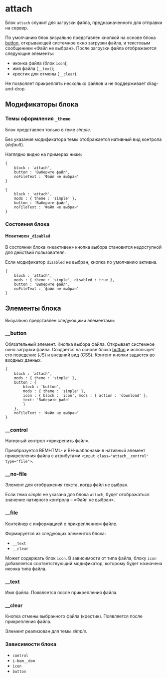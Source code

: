 # attach

Блок `attach` служит для загрузки файла, предназначенного для отправки на сервер.

По умолчанию блок визуально представлен кнопкой на основе блока [button](https://github.com/bem/bem-components/blob/v2/common.blocks/button/button.ru.md), открывающей системное окно загрузки файла, и текстовым сообщением «Файл не выбран». После загрузки файла отображаются следующие элементы:

* иконка файла (блок `icon`);
* имя файла (`__text`);
* крестик для отмены (`__clear`).

Не позволяет прикреплять несколько файлов и не поддерживает drag-and-drop.

## Модификаторы блока

### Темы оформления  `_theme`

Блок представлен только в теме *simple*.

Без указания модификатора темы отображается нативный вид контрола (*default*).

Наглядно видно на примерах ниже:

```bemjson
{
    block : 'attach',
    button : 'Выберите файл',
    noFileText : 'Файл не выбран'
}
```

```bemjson
{
    block : 'attach',
    mods : { theme : 'simple' },
    button : 'Выберите файл',
    noFileText : 'Файл не выбран'
}
```

### Состояния блока

#### Неактивен `_disabled`

В состоянии блока «неактивен» кнопка выбора становится недоступной для действий пользователя.

Если модификатор `disabled` не выбран, кнопка по умолчанию активна.

```bemjson
{
    block : 'attach',
    mods : { theme : 'simple', disabled : true },
    button : 'Выберите файл',
    noFileText : 'файл не выбран'
}
```

## Элементы блока

Визуально представлен следующими элементами:

### __button

Обязательный элемент.
Кнопка выбора файла. Открывает системное окно загрузки файла. Создается на основе блока [button](https://github.com/bem/bem-components/blob/v2/common.blocks/button/button.ru.md) и использует его поведение (JS) и внешний вид (CSS). Контент кнопки задается во входных данных.

```bemjson
{
    block : 'attach',
    mods : { theme : 'simple' },
    button : {
        block : 'button',
        mods : { theme : 'simple' },
        icon : { block : 'icon', mods : { action : 'download' },
        text: 'Выберите файл'
        }
    },
    noFileText : 'Файл не выбран'
}
```

### __control

Нативный контрол «прикрепить файл».

Преобразуется BEMHTML- и BH-шаблонами в нативный элемент прикрепления файла с атрибутами `<input class="attach__control" type="file">`.

### __no-file

Элемент для отображения текста, когда файл не выбран.

Если тема *simple* не указана для блока `attach`, будет отображаться значение нативного контрола – «Файл не выбран».

### __file

Контейнер с информацией о прикрепленном файле.

Формируется из следующих элементов блока:

* `__text`
* `__clear`

Может содержать блок `icon`. В зависимости от типа файла, блоку `icon` добавляется соответствующий модификатор, которому будет назначена иконка типа файла.

### __text

Имя файла. Появляется после прикрепления файла.

### __clear

Кнопка отмены выбранного файла (крестик). Появляется после прикрепления файла.

Элемент реализован для темы *simple*.

### Зависимости блока

* `control`
* `i-bem__dom`
* `icon`
* `button`

